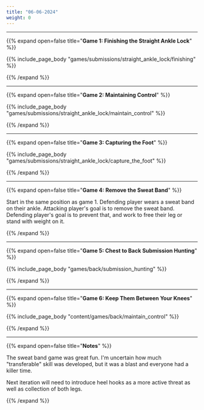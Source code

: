 ```yaml
---
title: "06-06-2024"
weight: 0
---
```


---
{{% expand open=false title="**Game 1: Finishing the Straight Ankle Lock**" %}}

{{% include_page_body "games/submissions/straight_ankle_lock/finishing" %}}

{{% /expand %}}

---
{{% expand open=false title="**Game 2: Maintaining Control**" %}}

{{% include_page_body "games/submissions/straight_ankle_lock/maintain_control" %}}

{{% /expand %}}

---
{{% expand open=false title="**Game 3: Capturing the Foot**" %}}

{{% include_page_body "games/submissions/straight_ankle_lock/capture_the_foot" %}}

{{% /expand %}}

---
{{% expand open=false title="**Game 4: Remove the Sweat Band**" %}}

Start in the same position as game 1. Defending player wears a sweat band on their ankle. Attacking player's goal is to remove the sweat band. Defending player's goal is to prevent that, and work to free their leg or stand with weight on it.

{{% /expand %}}

---
{{% expand open=false title="**Game 5: Chest to Back Submission Hunting**" %}}

{{% include_page_body "games/back/submission_hunting" %}}

{{% /expand %}}

---
{{% expand open=false title="**Game 6: Keep Them Between Your Knees**" %}}


{{% include_page_body "content/games/back/maintain_control" %}}

{{% /expand %}}

---
{{% expand open=false title="**Notes**" %}}

The sweat band game was great fun. I'm uncertain how much "transferable" skill was developed, but it was a blast and everyone had a killer time.

Next iteration will need to introduce heel hooks as a more active threat as well as collection of both legs.

{{% /expand %}}